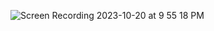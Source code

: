 ![Screen Recording 2023-10-20 at 9 55 18 PM](https://github.com/HussainAbuwala/chatpdf/assets/77569166/ffd96cee-c9df-4bdf-87a7-b7439608dbcc)

